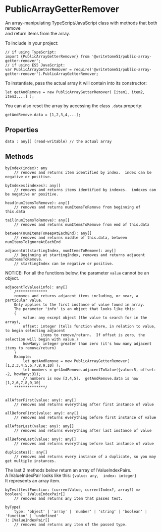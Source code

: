 # PublicArrayGetterRemover

An array-manipulating TypeScript/JavaScript class with methods that both remove   
and return items from the array.

To include in your project:

    // if using TypeScript:
    import {PublicArrayGetterRemover} from '@writetome51/public-array-getter-remover';
    // if using ES5 JavaScript:
    var PublicArrayGetterRemover = require('@writetome51/public-array-getter-remover').PublicArrayGetterRemover;


To instantiate, pass the actual array it will contain into its constructor:

    let getAndRemove = new PublicArrayGetterRemover( [item1, item2, item3,...] );

You can also reset the array by accessing the class `.data` property:

    getAndRemove.data = [1,2,3,4,...];
    

## Properties

	data : any[] (read-writable) // the actual array
	
	
## Methods


	byIndex(index): any
        // removes and returns item identified by index.  index can be negative or positive.

	byIndexes(indexes): any[]
	    // removes and returns items identified by indexes.  indexes can be negative or positive.

	head(numItemsToRemove): any[]
	    // removes and returns numItemsToRemove from beginning of this.data

	tail(numItemsToRemove): any[]
	    // removes and returns numItemsToRemove from end of this.data

	between(numItemsToKeepAtEachEnd): any[]
        // removes and returns middle of this.data, between numItemsToIgnoreAtEachEnd

	adjacentAt(startingIndex, numItemsToRemove): any[]
	    // Beginning at startingIndex, removes and returns adjacent numItemsToRemove.  
        // startingIndex can be negative or positive.



NOTICE:  For all the functions below, the parameter `value` cannot be an object.

    adjacentToValue(info): any[]
        /**************
        removes and returns adjacent items including, or near, a particular value.
        Only applies to the first instance of value found in array.
        The parameter 'info' is an object that looks like this:
        {
            value: any except object (the value to search for in the array),
            offset: integer (tells function where, in relation to value, to begin selecting adjacent
                    items to remove/return.  If offset is zero, the selection will begin with value.)
            howMany: integer greater than zero (it's how many adjacent items to remove/return)
        }
        Example:
            let getAndRemove = new PublicArrayGetterRemover( [1,2,3,4,5,6,7,8,9,10] );
            let numbers = getAndRemove.adjacentToValue({value:5, offset: -2, howMany:3});
            // numbers is now [3,4,5].  getAndRemove.data is now [1,2,6,7,8,9,10]
        **************/
            
    
	allAfterFirst(value: any): any[]
	    // removes and returns everything after first instance of value

	allBeforeFirst(value: any): any[]
	    // removes and returns everything before first instance of value

	allAfterLast(value: any): any[]
        // removes and returns everything after last instance of value

	allBeforeLast(value: any): any[]
	    // removes and returns everything before last instance of value

	duplicates(): any[]
	    // removes and returns every instance of a duplicate, so you may get multiple instances.

	
The last 2 methods below return an array of IValueIndexPairs.   
A IValueIndexPair looks like this:  `{value: any,  index: integer}`  
It represents an array item.

	byTest(testFunction: (currentValue, currentIndex?, array?) => boolean): IValueIndexPair[]
	    // removes and returns any item that passes test.

	byType(
	    type: 'object' | 'array' | 'number' | 'string' | 'boolean' | 'function' | 'undefined'
	): IValueIndexPair[]
        // removes and returns any item of the passed type.
